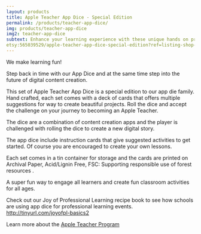 ```yaml
---
layout: products
title: Apple Teacher App Dice - Special Edition
permalink: /products/teacher-app-dice/
img: products/teacher-app-dice
img2: teacher-app-dice
subtext: Enhance your learning experience with these unique hands on products and activities that activate wonder and play.
etsy:565039529/apple-teacher-app-dice-special-edition?ref=listing-shop-header-3
---
```


We make learning fun!

Step back in time with our App Dice and at the same time step into the future of digital content creation.

This set of Apple Teacher App Dice is a special edition to our app die family. Hand crafted, each set comes with a deck of cards that offers multiple suggestions for way to create beautiful projects. Roll the dice and accept the challenge on your journey to becoming an Apple Teacher.

The dice are a combination of content creation apps and the player is challenged with rolling the dice to create a new digital story.

The app dice include instruction cards that give suggested activities to get started. Of course you are encouraged to create your own lessons.

Each set comes in a tin container for storage and the cards are printed on Archival Paper, Acid/Lignin Free, FSC: Supporting responsible use of forest resources .

A super fun way to engage all learners and create fun classroom activities for all ages.

Check out our Joy of Professional Learning recipe book to see how schools are using app dice for professional learning events. http://tinyurl.com/joyofpl-basics2

Learn more about the [Apple Teacher Program](https://www.apple.com/education/apple-teacher/)
